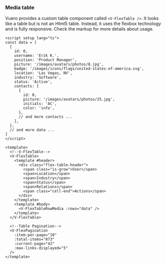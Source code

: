 ### Media table

Vuero provides a custom table component called `<V-FlexTable />`.
It looks like a table but is not an Html5 table.
Instead, it uses the flexbox technology and is fully responsive.
Check the markup for more details about usage.

<!--code-->

```vue
<script setup lang="ts">
const data = [
  {
    id: 0,
    username: 'Erik K.',
    position: 'Product Manager',
    picture: '/images/avatars/photos/8.jpg',
    badge: '/images/icons/flags/united-states-of-america.svg',
    location: 'Las Vegas, NV',
    industry: 'Software',
    status: 'Active',
    contacts: [
      {
        id: 0,
        picture: '/images/avatars/photos/25.jpg',
        initials: 'AC',
        color: 'info',
      },
      // and more contacts ...
    ],
  },
  // and more data ...
]
</script>

<template>
  <!--V-FlexTable-->
  <V-FlexTable>
    <template #header>
      <div class="flex-table-header">
        <span class="is-grow">User</span>
        <span>Location</span>
        <span>Industry</span>
        <span>Status</span>
        <span>Relations</span>
        <span class="cell-end">Actions</span>
      </div>
    </template>
    <template #body>
      <V-FlexTableRowMedia :rows="data" />
    </template>
  </V-FlexTable>

  <!--Table Pagination-->
  <V-FlexPagination
    :item-per-page="10"
    :total-items="873"
    :current-page="42"
    :max-links-displayed="5"
  />
</template>
```

<!--/code-->
